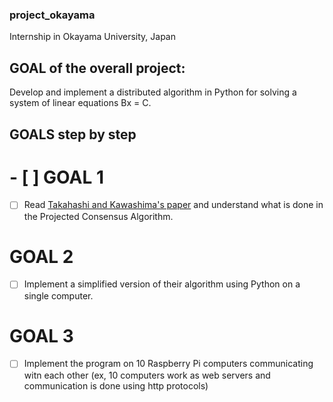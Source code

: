 ### project_okayama
Internship in Okayama University, Japan

## GOAL of the overall project: 
Develop and implement a distributed algorithm in Python for solving a system of linear equations Bx = C.

## GOALS step by step
# - [ ] GOAL 1
- [ ] Read [Takahashi and Kawashima's paper](ieeecsl2018_takahashi_kawashima.pdf) and understand what is done in the Projected Consensus Algorithm.

# GOAL 2
- [ ] Implement a simplified version of their algorithm using Python on a single computer.

# GOAL 3
- [ ] Implement the program on 10 Raspberry Pi computers communicating witn each other (ex, 10 computers work as web servers and communication is done using http protocols)